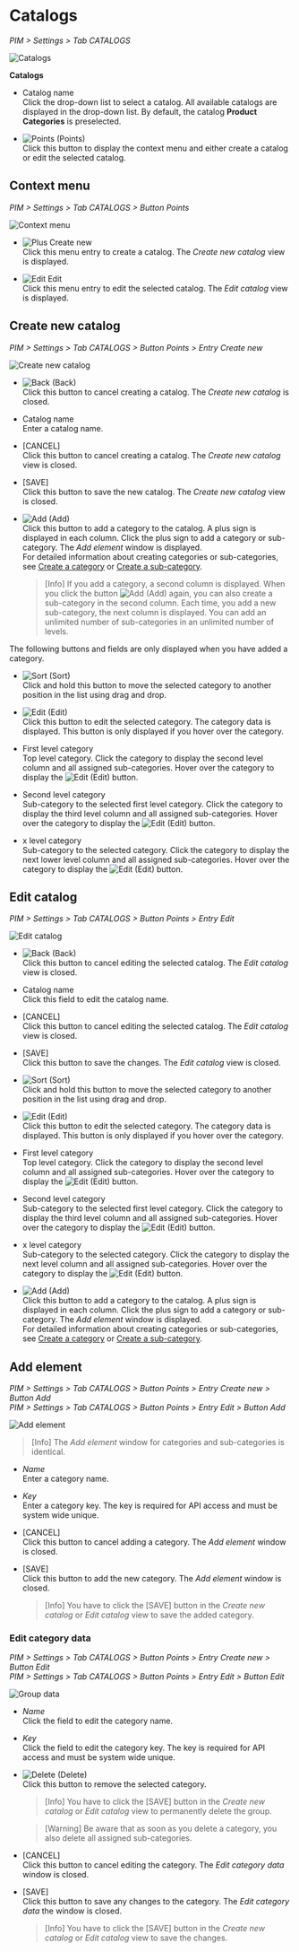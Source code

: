 # Catalogs

[comment]: <> (UI will be changed)

*PIM > Settings > Tab CATALOGS*

![Catalogs](../../Assets/Screenshots/PIM/Settings/Catalogs/Catalogs.png "[Catalogs]")

**Catalogs**

- Catalog name   
  Click the drop-down list to select a catalog. All available catalogs are displayed in the drop-down list. By default, the catalog **Product Categories** is preselected.

- ![Points](../../Assets/Icons/Points01.png "[Points]") (Points)  
  Click this button to display the context menu and either create a catalog or edit the selected catalog.

## Context menu

*PIM > Settings > Tab CATALOGS > Button Points*

![Context menu](../../Assets/Screenshots/PIM/Settings/Catalogs/ContextMenu.png "[Context menu]")

- ![Plus](../../Assets/Icons/Plus06.png "[Plus]") Create new   
  Click this menu entry to create a catalog. The *Create new catalog* view is displayed.

- ![Edit](../../Assets/Icons/Edit02.png "[Edit]") Edit   
  Click this menu entry to edit the selected catalog. The *Edit catalog* view is displayed.


## Create new catalog

*PIM > Settings > Tab CATALOGS > Button Points > Entry Create new*

![Create new catalog](../../Assets/Screenshots/PIM/Settings/Catalogs/CreateNewCatalog.png "[Create new catalog]")

- ![Back](../../Assets/Icons/Back02.png "[Back]") (Back)   
  Click this button to cancel creating a catalog. The *Create new catalog* is closed.

- Catalog name   
  Enter a catalog name.

- [CANCEL]   
  Click this button to cancel creating a catalog. The *Create new catalog* view is closed.

- [SAVE]   
  Click this button to save the new catalog. The *Create new catalog* view is closed.

- ![Add](../../Assets/Icons/Plus01.png "[Add]") (Add)   
  Click this button to add a category to the catalog. A plus sign is displayed in each column. Click the plus sign to add a category or sub-category. The *Add element* window is displayed.   
  For detailed information about creating categories or sub-categories, see [Create a category](../Integration/06_ManageCatalogs.md#create-a-category) or [Create a sub-category](../Integration/06_ManageCatalogs.md#create-a-sub-category).

  > [Info] If you add a category, a second column is displayed. When you click the button ![Add](../../Assets/Icons/Plus01.png "[Add]") (Add) again, you can also create a sub-category in the second column. Each time, you add a new sub-category, the next column is displayed. You can add an unlimited number of sub-categories in an unlimited number of levels.

The following buttons and fields are only displayed when you have added a category.

- ![Sort](../../Assets/Icons/Sort01.png "[Sort]") (Sort)   
  Click and hold this button to move the selected category to another position in the list using drag and drop.

- ![Edit](../../Assets/Icons/Edit03.png "[Edit]") (Edit)   
  Click this button to edit the selected category. The category data is displayed. This button is only displayed if you hover over the category.

- First level category   
  Top level category. Click the category to display the second level column and all assigned sub-categories. Hover over the category to display the ![Edit](../../Assets/Icons/Edit03.png "[Edit]") (Edit) button.

- Second level category   
  Sub-category to the selected first level category. Click the category to display the third level column and all assigned sub-categories. Hover over the category to display the ![Edit](../../Assets/Icons/Edit03.png "[Edit]") (Edit) button.

- x level category   
  Sub-category to the selected category. Click the category to display the next lower level column and all assigned sub-categories. Hover over the category to display the ![Edit](../../Assets/Icons/Edit03.png "[Edit]") (Edit) button.


## Edit catalog

*PIM > Settings > Tab CATALOGS > Button Points > Entry Edit*

![Edit catalog](../../Assets/Screenshots/PIM/Settings/Catalogs/EditCatalog.png "[Edit catalog]")

- ![Back](../../Assets/Icons/Back02.png "[Back]") (Back)   
  Click this button to cancel editing the selected catalog. The *Edit catalog* view is closed.

- Catalog name   
  Click this field to edit the catalog name.

- [CANCEL]   
  Click this button to cancel editing the selected catalog. The *Edit catalog* view is closed.

- [SAVE]   
  Click this button to save the changes. The *Edit catalog* view is closed.

- ![Sort](../../Assets/Icons/Sort01.png "[Sort]") (Sort)   
  Click and hold this button to move the selected category to another position in the list using drag and drop.

- ![Edit](../../Assets/Icons/Edit03.png "[Edit]") (Edit)   
  Click this button to edit the selected category. The category data is displayed. This button is only displayed if you hover over the category.

- First level category   
  Top level category. Click the category to display the second level column and all assigned sub-categories. Hover over the category to display the ![Edit](../../Assets/Icons/Edit03.png "[Edit]") (Edit) button.

- Second level category   
  Sub-category to the selected first level category. Click the category to display the third level column and all assigned sub-categories. Hover over the category to display the ![Edit](../../Assets/Icons/Edit03.png "[Edit]") (Edit) button.

- x level category   
  Sub-category to the selected category. Click the category to display the next level column and all assigned sub-categories. Hover over the category to display the ![Edit](../../Assets/Icons/Edit03.png "[Edit]") (Edit) button.

- ![Add](../../Assets/Icons/Plus01.png "[Add]") (Add)   
  Click this button to add a category to the catalog. A plus sign is displayed in each column. Click the plus sign to add a category or sub-category. The *Add element* window is displayed.   
  For detailed information about creating categories or sub-categories, see [Create a category](../Integration/06_ManageCatalogs.md#create-a-category) or [Create a sub-category](../Integration/06_ManageCatalogs.md#create-a-sub-category).



## Add element

*PIM > Settings > Tab CATALOGS > Button Points > Entry Create new > Button Add*   
*PIM > Settings > Tab CATALOGS > Button Points > Entry Edit > Button Add*

![Add element](../../Assets/Screenshots/PIM/Settings/Catalogs/AddElement.png "[Add element]")

> [Info] The *Add element* window for categories and sub-categories is identical.

- *Name*   
  Enter a category name.

- *Key*   
  Enter a category key. The key is required for API access and must be system wide unique.

- [CANCEL]   
  Click this button to cancel adding a category. The *Add element* window is closed.

- [SAVE]   
  Click this button to add the new category. The *Add element* window is closed.

  > [Info] You have to click the [SAVE] button in the *Create new catalog* or *Edit catalog* view to save the added category.


### Edit category data

*PIM > Settings > Tab CATALOGS > Button Points > Entry Create new > Button Edit*   
*PIM > Settings > Tab CATALOGS > Button Points > Entry Edit > Button Edit*

![Group data](../../Assets/Screenshots/PIM/Settings/Catalogs/CategoryData.png "[Group data]")

- *Name*   
  Click the field to edit the category name.

- *Key*   
  Click the field to edit the category key. The key is required for API access and must be system wide unique.

- ![Delete](../../Assets/Icons/Trash01.png "[Delete]") (Delete)   
  Click this button to remove the selected category.

  > [Info] You have to click the [SAVE] button in the *Create new catalog* or *Edit catalog* view to permanently delete the group.

  > [Warning] Be aware that as soon as you delete a category, you also delete all assigned sub-categories.

- [CANCEL]   
  Click this button to cancel editing the category. The *Edit category data* window is closed.

- [SAVE]   
  Click this button to save any changes to the category. The *Edit category data* the window is closed.

  > [Info] You have to click the [SAVE] button in the *Create new catalog* or *Edit catalog* view to save the changes.

